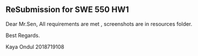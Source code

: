 ## ReSubmission for SWE 550 HW1

Dear Mr.Sen,
All requirements are met , screenshots are in resources folder.

Best Regards.

Kaya Ondul 2018719108